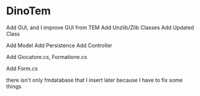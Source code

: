 # DinoTem

Add GUI, and I improve GUI from TEM
Add Unzlib/Zlib Classes
Add Updated Class

Add Model
Add Persistence
Add Controller

Add Giocatore.cs, Formatione.cs

Add Form.cs

there isn't only fmdatabase that I insert later because I have to fix some things
